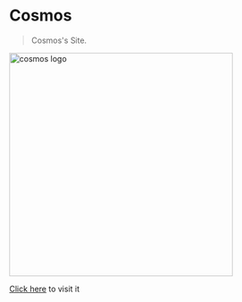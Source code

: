 # Cosmos

> Cosmos's Site.

<img src="https://user-images.githubusercontent.com/46286630/73317645-8e74ff00-4215-11ea-8587-b317807a5f1e.png" alt="cosmos logo" height="400">

[Click here](https://bruno-silva5.github.io/cosmos/) to visit it
